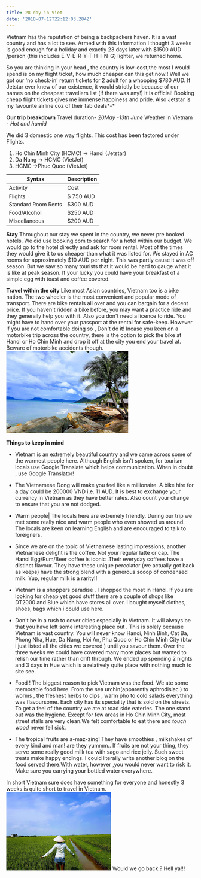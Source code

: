 ```yaml
---
title: 28 day in Viet
date: '2018-07-12T22:12:03.284Z'
---
```


Vietnam has the reputation of being a backpackers haven. It is a vast country and has a lot to see. Armed with this information I thought 3 weeks is good enough for a holiday and exactly 23 days later with \$1500 AUD /person (this includes E-V-E-R-Y-T-H-I-N-G) lighter, we returned home.

So you are thinking in your head , the country is low-cost,the most I would spend is on my flight ticket, how much cheaper can this get now!! Well we got our 'no check-in' return tickets for 2 adult for a whooping \$780 AUD. If Jetstar ever knew of our existence, it would strictly be because of our names on the cheapest travellers list (if there was any!) It is official! Booking cheap flight tickets gives me immense happiness and pride. Also Jetstar is my favourite airline coz of their fab deals*-*

**Our trip breakdown**
Travel duration- _20May -13th June_
Weather in Vietnam - _Hot and humid_

We did 3 domestic one way flights. This cost has been factored under Flights.

1.  Ho Chin Minh City (HCMC) -> Hanoi (Jetstar)
2.  Da Nang -> HCMC (VietJet)
3.  HCMC ->Phuc Quoc (VietJet)

| Syntax              | Description |
| ------------------- | ----------- |
| Activity            | Cost        |
| Flights             | \$ 750 AUD  |
| Standard Room Rents | \$300 AUD   |
| Food/Alcohol        | \$250 AUD   |
| Miscellaneous       | \$200 AUD   |

**Stay**
Throughout our stay we spent in the country, we never pre booked hotels. We did use booking.com to search for a hotel within our budget. We would go to the hotel directly and ask for room rental. Most of the times they would give it to us cheaper than what it was listed for. We stayed in AC rooms for approximately \$10 AUD per night. This was partly cause it was off season. But we saw so many tourists that it would be hard to gauge what it is like at peak season.
If your lucky you could have your breakfast of a simple egg with toast and coffee covered.

**Travel within the city**
Like most Asian countries, Vietnam too is a bike nation. The two wheeler is the most convenient and popular mode of transport. There are bike rentals all over and you can bargain for a decent price. If you haven't ridden a bike before, you may want a practice ride and they generally help you with it. Also you don't need a licence to ride. You might have to hand over your passport at the rental for safe-keep. However if you are not comfortable doing so , Don't do it!
Incase you keen on a motorbike trip across the country, there is the option to pick the bike at Hanoi or Ho Chin Minh and drop it off at the city you end your travel at.
Beware of motorbike accidents though.
![Travel in Vietnam](./Phu-quoc.jpg)

**Things to keep in mind**

- Vietnam is an extremely beautiful country and we came across some of the warmest people here.
  Although English isn't spoken, for tourism locals use Google Translate which helps communication.
  When in doubt , use Google Translator!

- The Vietnamese Dong will make you feel like a millionaire. A bike hire for a day could be 200000 VND i.e. 11 AUD. It is best to exchange your currency in Vietnam as they have better rates. Also count your change to ensure that you are not dodged.

* Warm people| The locals here are extremely friendly. During our trip we met some really nice and warm people who even showed us around. The locals are keen on learning English and are encouraged to talk to foreigners.

* Since we are on the topic of Vietnamese lasting impressions, another Vietnamese delight is the coffee. Not your regular latte or cap.
  The Hanoi Egg/Rum/Beer coffee is iconic .Their everyday coffees have a distinct flavour.
  They have these unique percolator (we actually got back as keeps) have the strong blend with a generous scoop of condensed milk. Yup, regular milk is a rarity!!

* Vietnam is a shoppers paradise . I shopped the most in Hanoi. If you are looking for cheap yet good stuff there are a couple of shops like DT2000 and Blue which have stores all over. I bought myself clothes, shoes, bags which i could use here.

* Don't be in a rush to cover cities especially in Vietnam. It will always be that you have left some interesting place out . This is solely because Vietnam is vast country. You will never know Hanoi, Ninh Binh, Cat Ba, Phong Nha, Hue, Da Nang, Hoi An, Phu Quoc or Ho Chin Minh City (btw i just listed all the cities we covered ) until you savour them. Over the three weeks we could have covered many more places but wanted to relish our time rather than drift through. We ended up spending 2 nights and 3 days in Hue which is a relatively quite place with nothing much to site see.

* Food ! The biggest reason to pick Vietnam was the food. We ate some memorable food here. From the sea urchin(apparently aphrodisiac ) to worms , the freshest herbs to dips , warm pho to cold salads everything was flavoursome. Each city has its speciality that is sold on the streets. To get a feel of the country we ate at road side eateries. The one stand out was the hygiene. Except for few areas in Ho Chin Minh City, most street stalls are very clean.We felt comfortable to eat there and _touch wood_ never fell sick.

* The tropical fruits are a-maz-zing! They have smoothies , milkshakes of every kind and man! are they yummm.. If fruits are not your thing, they serve some really good milk tea with sago and rice jelly. Such sweet treats make happy endings. I could literally write another blog on the food served there.With water, however ,you would never want to risk it. Make sure you carrying your bottled water everywhere.

In short Vietnam sure does have something for everyone and honestly 3 weeks is quite short to travel in Vietnam.![Rice fields](./viet-rice-fields.jpg)
Would we go back ? Hell ya!!!
